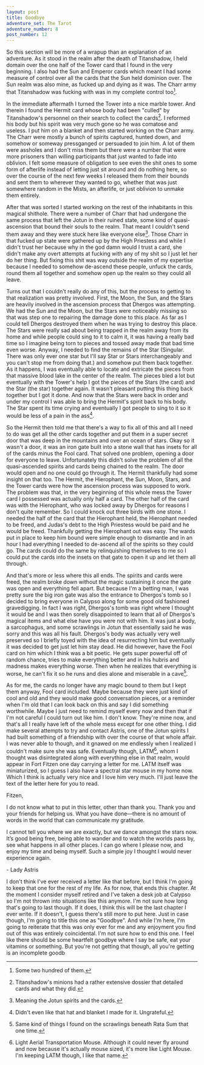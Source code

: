 ```yaml
---
layout: post
title: Goodbye
adventure_set: The Tarot
adventure_number: 8
post_number: 12
---
```



So this section will be more of a wrapup than an explanation of an adventure. As it stood in the realm after the death of Titanshadow, I held domain over the one half of the Tower card that I found in the very beginning. I also had the Sun and Emperor cards which meant I had some measure of control over all the cards that the Sun held dominion over. The Sun realm was also mine, as fucked up and dying as it was. The Charr army that Titanshadow was fucking with was in my complete control too[^fn-charr].

In the immediate aftermath I turned the Tower into a nice marble tower. And therein I found the Hermit card whose body had been "culled" by Titanshadow's personnel on their search to collect the cards[^fn-collect]. I reformed his body but his spirit was very much gone so he was comatose and useless. I put him on a blanket and then started working on the Charr army. The Charr were mostly a bunch of spirits captured, hunted down, and somehow or someway pressganged or persuaded to join him. A lot of them were assholes and I don't miss them but there were a number that were more prisoners than willing participants that just wanted to fade into oblivion. I felt some measure of obligation to see even the shit ones to some form of afterlife instead of letting just sit around and do nothing here, so over the course of the next few weeks I released them from their bounds and sent them to wherever they wanted to go, whether that was just somewhere random in the Mists, an afterlife, or just oblivion to unmake them entirely.

After that was sorted I started working on the rest of the inhabitants in this magical shithole. There were a number of Charr that had undergone the same process that left the Jotun in their ruined state, some kind of quasi-ascension that bound their souls to the realm. That meant I couldn't send them away and they were stuck here like everyone else[^fn-stuck]. Those Charr in that fucked up state were gathered up by the High Priestess and while I didn't trust her because why in the god damn would I trust a card, she didn't make any overt attempts at fucking with any of my shit so I just let her do her thing. But fixing this shit was way outside the realm of my expertise because I needed to somehow de-ascend these people, unfuck the cards, round them all together and somehow open up the realm so they could all leave.

Turns out that I couldn't really do any of this, but the process to getting to that realization was pretty involved. First, the Moon, the Sun, and the Stars are heavily involved in the ascension process that Dhergos was attempting. We had the Sun and the Moon, but the Stars were noticeably missing so that was step one to repairing the damage done to this place. As far as I could tell Dhergos destroyed them when he was trying to destroy this place. The Stars were really sad about being trapped in the realm away from its home and while people could sing to it to calm it, it was having a really bad time so I imagine being torn to pieces and tossed away made that bad time even worse. Anyway, I needed to find the remains of the Star (Singular. There was only ever one star but I'll say Star or Stars interchangeably and you can't stop me from doing that.) and somehow put them back together. As it happens, I was eventually able to locate and extricate the pieces from that massive blood lake in the center of the realm. The pieces bled a lot but eventually with the Tower's help I got the pieces of the Stars (the card) and the Star (the star) together again. It wasn't pleasant putting this thing back together but I got it done. And now that the Stars were back in order and under my control I was able to bring the Hermit's spirit back to his body. The Star spent its time crying and eventually I got people to sing to it so it would be less of a pain in the ass[^fn-star].

So the Hermit then told me that there's a way to fix all of this and all I need to do was get all the other cards together and put them in a super secret door that was deep in the mountains and over an ocean of stars. Okay so it wasn't a door, it was an iron gate built into a stone wall that has insets for all of the cards minus the Fool card. That solved one problem, opening a door for everyone to leave. Unfortunately this didn't solve the problem of all the quasi-ascended spirits and cards being chained to the realm. The door would open and no one could go through it. The Hermit thankfully had some insight on that too. The Hermit, the Hierophant, the Sun, Moon, Stars, and the Tower cards were how the ascension process was supposed to work. The problem was that, in the very beginning of this whole mess the Tower card I possessed was actually only half a card. The other half of the card was with the Hierophant, who was locked away by Dhergos for reasons I don't quite remember. So I could knock out three birds with one stone. I needed the half of the card that the Hierophant held, the Hierophant needed to be freed, and Judas's debt to the High Priestess would be paid and he would be freed. Thankfully getting the Hierophant out was easy. The wards put in place to keep him bound were simple enough to dismantle and in an hour I had everything I needed to de-ascend all of the spirits so they could go. The cards could do the same by relinquishing themselves to me so I could put the cards into the insets on that gate to open it up and let them all through.

And that's more or less where this all ends. The spirits and cards were freed, the realm broke down without the magic sustaining it once the gate was open and everything fell apart. But because I'm a betting man, I was pretty sure the big iron gate was also the entrance to Dhergos's tomb so I decided to bring everyone in Calypso along for some good old fashioned gravedigging. In fact I was right, Dhergos's tomb was right where I thought it would be and I was then sorely disappointed to learn that all of Dhergos's magical items and what else have you were not with him. It was just a body, a sarcophagus, and some scrawlings in Jotun that essentially said he was sorry and this was all his fault. Dhergos's body was actually very well preserved so I briefly toyed with the idea of resurrecting him but eventually it was decided to get just let him stay dead. He did however, have the Fool card on him which I think was a bit poetic. He gets super powerful off of random chance, tries to make everything better and in his hubris and madness makes everything worse. Then when he realizes that everything is worse, he can't fix it so he runs and dies alone and miserable in a cave[^fn-parralel].

As for me, the cards no longer have any magic bound to them but I kept them anyway, Fool card included. Maybe because they were just kind of cool and old and they would make good conversation pieces, or a reminder when I'm old that I can look back on this and say I did something worthwhile. Maybe I just need to remind myself every now and then that if I'm not careful I could turn out like him. I don't know. They're mine now, and that's all I really have left of the whole mess except for one other thing. I did make several attempts to try and contact Astris, one of the Jotun spirits I had built something of a friendship with over the course of that whole affair. I was never able to though, and it gnawed on me endlessly when I realized I couldn't make sure she was safe. Eventually though, LATM[^fn-latm], whom I thought was disintegrated along with everything else in that realm, would appear in Fort Fitzen one day carrying a letter for me. LATM itself was miniaturized, so I guess I also have a spectral star mouse in my home now. Which I think is actually very nice and I love him very much. I'll just leave the text of the letter here for you to read.


Fitzen,

I do not know what to put in this letter, other than thank you. Thank you and your friends for helping us. What you have done—there is no amount of words in the world that can communicate my gratitude.

I cannot tell you where we are exactly, but we dance amongst the stars now. It’s good being free, being able to wander and to watch the worlds pass by, see what happens in all other places. I can go where I please now, and enjoy my time and being myself. Such a simple joy I thought I would never experience again.

\- Lady Astris


I don't think I've ever received a letter like that before, but I think I'm going to keep that one for the rest of my life. As for now, that ends this chapter. At the moment I consider myself retired and I've taken a desk job at Calypso so I'm not thrown into situations like this anymore. I'm not sure how long that's going to last though. If it does, I think this will be the last chapter I ever write. If it doesn't, I guess there's still more to put here. Just in case though, I'm going to title this one as "Goodbye". And while I'm here, I'm going to reiterate that this was only ever for me and any enjoyment you find out of this was entirely coincidental. I'm not sure how to end this one. I feel like there should be some heartfelt goodbye where I say be safe, eat your vitamins or something. But you're not getting that though, all you're getting is an incomplete goodb

[^fn-charr]: Some two hundred of them.
[^fn-collect]: Titanshadow's minions had a rather extensive dossier that detailed cards and what they did.
[^fn-stuck]: Meaning the Jotun spirits and the cards.
[^fn-star]: Didn't even like that hat and blanket I made for it. Ungrateful.
[^fn-parralel]: Same kind of things I found on the scrawlings beneath Rata Sum that one time.
[^fn-latm]: Light Aerial Transportation Mouse. Although it could never fly around and now because it's actually mouse sized, it's more like Light Mouse. I'm keeping LATM though, I like that name.